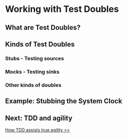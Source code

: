 # Working with Test Doubles

## What are Test Doubles?

## Kinds of Test Doubles

### Stubs - Testing sources

### Mocks - Testing sinks

### Other kinds of doubles

## Example: Stubbing the System Clock

## Next: TDD and agility

[How TDD assists true agility >>](/chapter10/chapter10.md)
